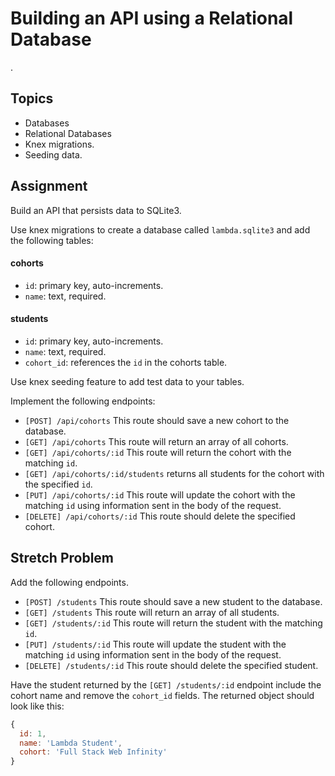 # Building an API using a Relational Database
.
## Topics

- Databases
- Relational Databases
- Knex migrations.
- Seeding data.

## Assignment

Build an API that persists data to SQLite3.

Use knex migrations to create a database called `lambda.sqlite3` and add the following tables:

#### cohorts

- `id`: primary key, auto-increments.
- `name`: text, required.

#### students

- `id`: primary key, auto-increments.
- `name`: text, required.
- `cohort_id`: references the `id` in the cohorts table.

Use knex seeding feature to add test data to your tables.

Implement the following endpoints:

- `[POST] /api/cohorts` This route should save a new cohort to the database.
- `[GET] /api/cohorts` This route will return an array of all cohorts.
- `[GET] /api/cohorts/:id` This route will return the cohort with the matching `id`.
- `[GET] /api/cohorts/:id/students` returns all students for the cohort with the specified `id`.
- `[PUT] /api/cohorts/:id` This route will update the cohort with the matching `id` using information sent in the body of the request.
- `[DELETE] /api/cohorts/:id` This route should delete the specified cohort.

## Stretch Problem

Add the following endpoints.

- `[POST] /students` This route should save a new student to the database.
- `[GET] /students` This route will return an array of all students.
- `[GET] /students/:id` This route will return the student with the matching `id`.
- `[PUT] /students/:id` This route will update the student with the matching `id` using information sent in the body of the request.
- `[DELETE] /students/:id` This route should delete the specified student.

Have the student returned by the `[GET] /students/:id` endpoint include the cohort name and remove the `cohort_id` fields. The returned object should look like this:

```js
{
  id: 1,
  name: 'Lambda Student',
  cohort: 'Full Stack Web Infinity'
}
```
